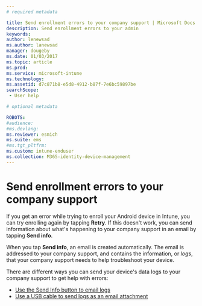 ```yaml
---
# required metadata

title: Send enrollment errors to your company support | Microsoft Docs
description: Send enrollment errors to your admin
keywords:
author: lenewsad
ms.author: lanewsad
manager: dougeby
ms.date: 01/03/2017
ms.topic: article
ms.prod:
ms.service: microsoft-intune
ms.technology:
ms.assetid: d7c871b8-e5d8-4912-b87f-7e6bc59897be
searchScope:
 - User help

# optional metadata

ROBOTS:  
#audience:
#ms.devlang:
ms.reviewer: esmich
ms.suite: ems
#ms.tgt_pltfrm:
ms.custom: intune-enduser
ms.collection: M365-identity-device-management
---
```


# Send enrollment errors to your company support

If you get an error while trying to enroll your Android device in Intune, you can try enrolling again by tapping **Retry**. If this doesn't work, you can send information about what's happening to your company support in an email by tapping **Send info**.

When you tap **Send info**, an email is created automatically. The email is addressed to your company support, and contains the information, or _logs_, that your company support needs to help troubleshoot your device.

There are different ways you can send your device's data logs to your company support to get help with errors:

- [Use the Send Info button to email logs](send-logs-to-your-it-admin-by-email-android.md)
- [Use a USB cable to send logs as an email attachment](send-logs-to-your-it-admin-using-cable-android.md)

